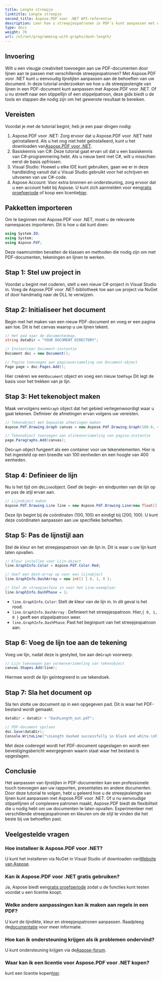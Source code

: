 ```yaml
---
title: Lengte streepje
linktitle: Lengte streepje
second_title: Aspose.PDF voor .NET API-referentie
description: Leer hoe u streepjespatronen in PDF's kunt aanpassen met Aspose.PDF voor .NET met onze stapsgewijze handleiding. Perfect om stijl toe te voegen aan uw documenten.
type: docs
weight: 70
url: /nl/net/programming-with-graphs/dash-length/
---
```

## Invoering

Wilt u een vleugje creativiteit toevoegen aan uw PDF-documenten door lijnen aan te passen met verschillende streepjespatronen? Met Aspose.PDF voor .NET kunt u eenvoudig lijnstijlen aanpassen aan de behoeften van uw document. In deze tutorial onderzoeken we hoe u de streepjeslengte van lijnen in een PDF-document kunt aanpassen met Aspose.PDF voor .NET. Of u nu streeft naar een stippellijn of een stippelpatroon, deze gids biedt u de tools en stappen die nodig zijn om het gewenste resultaat te bereiken.

## Vereisten

Voordat je met de tutorial begint, heb je een paar dingen nodig:

1. Aspose.PDF voor .NET: Zorg ervoor dat u Aspose.PDF voor .NET hebt geïnstalleerd. Als u het nog niet hebt geïnstalleerd, kunt u het downloaden van[Aspose.PDF voor .NET](https://releases.aspose.com/pdf/net/).
2. Basiskennis van C#: Deze tutorial gaat ervan uit dat u een basiskennis van C#-programmering hebt. Als u nieuw bent met C#, wilt u misschien eerst de basis opfrissen.
3. Visual Studio: Hoewel u elke IDE kunt gebruiken, gaan we er in deze handleiding vanuit dat u Visual Studio gebruikt voor het schrijven en uitvoeren van uw C#-code.
4.  Aspose Account: Voor extra bronnen en ondersteuning, zorg ervoor dat u een account hebt bij Aspose. U kunt zich aanmelden voor een[gratis proefperiode](https://releases.aspose.com/) of koop een licentie[hier](https://purchase.aspose.com/buy).

## Pakketten importeren

Om te beginnen met Aspose.PDF voor .NET, moet u de relevante namespaces importeren. Dit is hoe u dat kunt doen:

```csharp
using System.IO;
using System;
using Aspose.Pdf;
```

Deze naamruimten bevatten de klassen en methoden die nodig zijn om met PDF-documenten, tekeningen en lijnen te werken.

## Stap 1: Stel uw project in

Voordat u begint met coderen, stelt u een nieuw C#-project in Visual Studio in. Voeg de Aspose.PDF voor .NET-bibliotheek toe aan uw project via NuGet of door handmatig naar de DLL te verwijzen. 

## Stap 2: Initialiseer het document

Begin met het maken van een nieuw PDF-document en voeg er een pagina aan toe. Dit is het canvas waarop u uw lijnen tekent.

```csharp
// Het pad naar de documentenmap.
string dataDir = "YOUR DOCUMENT DIRECTORY";

// Instantieer Document-instantie
Document doc = new Document();

// Pagina toevoegen aan paginaverzameling van Document-object
Page page = doc.Pages.Add();
```

 Hier creëren we een`Document` object en voeg een nieuw toe`Page` Dit legt de basis voor het trekken van je lijn.

## Stap 3: Het tekenobject maken

 Maak vervolgens een`Graph` object dat het gebied vertegenwoordigt waar u gaat tekenen. Definieer de afmetingen ervan volgens uw vereisten.

```csharp
// Tekenobject met bepaalde afmetingen maken
Aspose.Pdf.Drawing.Graph canvas = new Aspose.Pdf.Drawing.Graph(100.0, 400.0);

// Tekenobject toevoegen aan alineaverzameling van pagina-instantie
page.Paragraphs.Add(canvas);
```

 De`Graph` object fungeert als een container voor uw tekenelementen. Hier is het ingesteld op een breedte van 100 eenheden en een hoogte van 400 eenheden.

## Stap 4: Definieer de lijn

 Nu is het tijd om de`Line`object. Geef de begin- en eindpunten van de lijn op en pas de stijl ervan aan.

```csharp
// Lijnobject maken
Aspose.Pdf.Drawing.Line line = new Aspose.Pdf.Drawing.Line(new float[] { 100, 100, 200, 100 });
```

Deze lijn begint bij de coördinaten (100, 100) en eindigt bij (200, 100). U kunt deze coördinaten aanpassen aan uw specifieke behoeften.

## Stap 5: Pas de lijnstijl aan

Stel de kleur en het streepjespatroon van de lijn in. Dit is waar u uw lijn kunt laten opvallen.

```csharp
// Kleur instellen voor Lijn-object
line.GraphInfo.Color = Aspose.Pdf.Color.Red;

// Geef een dash-array op voor een lijnobject
line.GraphInfo.DashArray = new int[] { 0, 1, 0 };

// Stel de streepjesfase in voor het Line-exemplaar
line.GraphInfo.DashPhase = 1;
```

- `line.GraphInfo.Color`: Stelt de kleur van de lijn in. In dit geval is het rood.
- `line.GraphInfo.DashArray` : Definieert het streepjespatroon. Hier,`{ 0, 1, 0 }` geeft een stippelpatroon weer.
- `line.GraphInfo.DashPhase`: Past het beginpunt van het streepjespatroon aan.

## Stap 6: Voeg de lijn toe aan de tekening

 Voeg uw lijn, nadat deze is gestyled, toe aan de`Graph` voorwerp.

```csharp
// Lijn toevoegen aan vormenverzameling van tekenobject
canvas.Shapes.Add(line);
```

Hiermee wordt de lijn geïntegreerd in uw tekendoek.

## Stap 7: Sla het document op

Sla ten slotte uw document op in een opgegeven pad. Dit is waar het PDF-bestand wordt gemaakt.

```csharp
dataDir = dataDir + "DashLength_out.pdf";

// PDF-document opslaan
doc.Save(dataDir);
Console.WriteLine("\nLength dashed successfully in black and white.\nFile saved at " + dataDir);
```

Met deze coderegel wordt het PDF-document opgeslagen en wordt een bevestigingsbericht weergegeven waarin staat waar het bestand is opgeslagen.

## Conclusie

Het aanpassen van lijnstijlen in PDF-documenten kan een professionele touch toevoegen aan uw rapporten, presentaties en andere documenten. Door deze tutorial te volgen, hebt u geleerd hoe u de streepjeslengte van lijnen kunt aanpassen met Aspose.PDF voor .NET. Of u nu eenvoudige stippellijnen of complexere patronen maakt, Aspose.PDF biedt de flexibiliteit die u nodig hebt om uw documenten te laten opvallen. Experimenteer met verschillende streepjespatronen en kleuren om de stijl te vinden die het beste bij uw behoeften past.

## Veelgestelde vragen

### Hoe installeer ik Aspose.PDF voor .NET?
 U kunt het installeren via NuGet in Visual Studio of downloaden van[Website van Aspose](https://releases.aspose.com/pdf/net/).

### Kan ik Aspose.PDF voor .NET gratis gebruiken?
 Ja, Aspose biedt een[gratis proefperiode](https://releases.aspose.com/) zodat u de functies kunt testen voordat u een licentie koopt.

### Welke andere aanpassingen kan ik maken aan regels in een PDF?
 U kunt de lijndikte, kleur en streepjespatronen aanpassen. Raadpleeg de[documentatie](https://reference.aspose.com/pdf/net/) voor meer informatie.

### Hoe kan ik ondersteuning krijgen als ik problemen ondervind?
 U kunt ondersteuning krijgen via de[Aspose-forum](https://forum.aspose.com/c/pdf/10).

### Waar kan ik een licentie voor Aspose.PDF voor .NET kopen?
 kunt een licentie kopen[hier](https://purchase.aspose.com/buy).